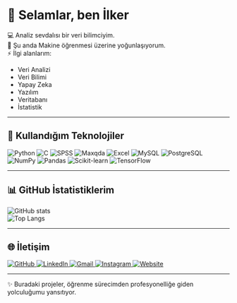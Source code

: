# 👋 Selamlar, ben İlker

💻 Analiz sevdalısı bir veri bilimciyim.  
🌱 Şu anda Makine öğrenmesi üzerine yoğunlaşıyorum.  
⚡ İlgi alanlarım:  
- Veri Analizi  
- Veri Bilimi  
- Yapay Zeka  
- Yazılım  
- Veritabanı  
- İstatistik

---

## 🚀 Kullandığım Teknolojiler

![Python](https://img.shields.io/badge/Python-3776AB?style=flat&logo=python&logoColor=white&labelColor=3776AB)
![C](https://img.shields.io/badge/C-00599C?style=flat&logo=c&logoColor=white&labelColor=00599C)
![SPSS](https://img.shields.io/badge/SPSS-FF0000?style=flat&logo=ibm&logoColor=white&labelColor=FF0000)
![Maxqda](https://img.shields.io/badge/MAXQDA-0096D6?style=flat&logo=icon&logoColor=white&labelColor=0096D6)
![Excel](https://img.shields.io/badge/Excel-217346?style=flat&logo=microsoft-excel&logoColor=white&labelColor=217346)
![MySQL](https://img.shields.io/badge/MySQL-4479A1?style=flat&logo=mysql&logoColor=white&labelColor=4479A1)
![PostgreSQL](https://img.shields.io/badge/PostgreSQL-336791?style=flat&logo=postgresql&logoColor=white&labelColor=336791)
![NumPy](https://img.shields.io/badge/NumPy-013243?style=flat&logo=numpy&logoColor=white&labelColor=013243)
![Pandas](https://img.shields.io/badge/Pandas-150458?style=flat&logo=pandas&logoColor=white&labelColor=150458)
![Scikit-learn](https://img.shields.io/badge/Scikit--Learn-F7931E?style=flat&logo=scikit-learn&logoColor=white&labelColor=F7931E)
![TensorFlow](https://img.shields.io/badge/TensorFlow-FF6F00?style=flat&logo=tensorflow&logoColor=white&labelColor=FF6F00)

---

## 📊 GitHub İstatistiklerim

![GitHub stats](https://github-readme-stats.vercel.app/api?username=ilker-web&show_icons=true&theme=tokyonight)  
![Top Langs](https://github-readme-stats.vercel.app/api/top-langs/?username=ilker-web&layout=compact&theme=tokyonight)

---

## 🌐 İletişim

<p align="left">
  <!-- GitHub -->
  <a href="https://github.com/ilker-web" target="_blank">
    <img src="https://img.shields.io/badge/GitHub-181717?style=flat&logo=github&logoColor=white&labelColor=181717" alt="GitHub"/>
  </a>
  <!-- LinkedIn -->
  <a href="https://www.linkedin.com/in/ilker-emül-0321a7323" target="_blank">
    <img src="https://img.shields.io/badge/LinkedIn-0A66C2?style=flat&logo=linkedin&logoColor=white&labelColor=0A66C2" alt="LinkedIn"/>
  </a>
  <!-- Gmail -->
  <a href="mailto:socialmya06@gmail.com">
    <img src="https://img.shields.io/badge/Gmail-D14836?style=flat&logo=gmail&logoColor=white&labelColor=D14836" alt="Gmail"/>
  </a>
  <!-- Instagram -->
  <a href="https://instagram.com/ilker_eml" target="_blank">
    <img src="https://img.shields.io/badge/Instagram-E4405F?style=flat&logo=instagram&logoColor=white&labelColor=E4405F" alt="Instagram"/>
  </a>
  <!-- Web Site -->
  <a href="https://aistatica.online/" target="_blank">
    <img src="https://img.shields.io/badge/Web_Site-000000?style=flat&logo=google-chrome&logoColor=white&labelColor=000000" alt="Website"/>
  </a>
</p>




---
✨ Buradaki projeler, öğrenme sürecimden profesyonelliğe giden yolculuğumu yansıtıyor.
